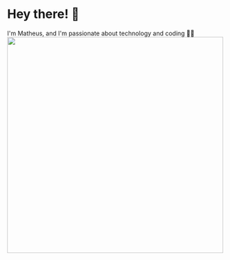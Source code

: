 <div id="header" align="left" >
  <h1> Hey there! 🖖 </h1>
  <span>I'm Matheus, and I'm passionate about technology and coding 🧑‍💻</span>

  <br>
  
  <img src="https://cdn.dribbble.com/users/416610/screenshots/4801105/coding_desk_flat_vector_ui_ux_design_illustration_motion_animation_gif2.gif" width="500">
</div>

